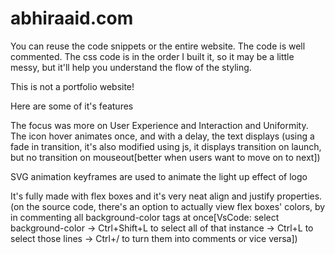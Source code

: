 # abhiraaid.com
You can reuse the code snippets or the entire website. The code is well commented. The css code is in the order I built it, so it may be a little messy, but it'll help you understand the flow of the styling.

This is not a portfolio website!

Here are some of it's features

The focus was more on User Experience and Interaction and Uniformity. The icon hover animates once, and with a delay, the text displays (using a fade in transition, it's also modified using js, it displays transition on launch, but no transition on mouseout[better when users want to move on to next])

SVG animation keyframes are used to animate the light up effect of logo

It's fully made with flex boxes and it's very neat align and justify properties. (on the source code, there's an option to actually view flex boxes' colors, by in commenting all background-color tags at once[VsCode: select background-color -> Ctrl+Shift+L to select all of that instance -> Ctrl+L to select those lines -> Ctrl+/ to turn them into comments or vice versa])
